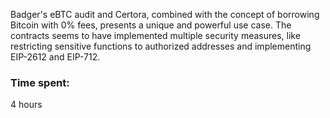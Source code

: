  Badger's eBTC audit and Certora, combined with the concept of borrowing Bitcoin with 0% fees, presents a unique and powerful use case. The contracts seems to have implemented multiple security measures, like restricting sensitive functions to authorized addresses and implementing EIP-2612 and EIP-712.






### Time spent:
4 hours